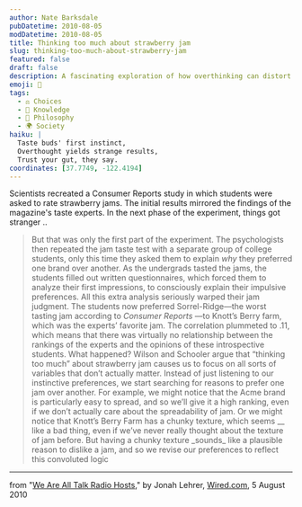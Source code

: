 ```yaml
---
author: Nate Barksdale
pubDatetime: 2010-08-05
modDatetime: 2010-08-05
title: Thinking too much about strawberry jam
slug: thinking-too-much-about-strawberry-jam
featured: false
draft: false
description: A fascinating exploration of how overthinking can distort our preferences, as seen in a jam taste test.
emoji: 🍓
tags:
  - ⚖️ Choices
  - 🧠 Knowledge
  - 🤔 Philosophy
  - 🌍 Society
haiku: |
  Taste buds' first instinct,  
  Overthought yields strange results,  
  Trust your gut, they say.
coordinates: [37.7749, -122.4194]
---
```


Scientists recreated a Consumer Reports study in which students were asked to rate strawberry jams. The initial results mirrored the findings of the magazine's taste experts. In the next phase of the experiment, things got stranger ..

> But that was only the first part of the experiment. The psychologists then repeated the jam taste test with a separate group of college students, only this time they asked them to explain _why_ they preferred one brand over another. As the undergrads tasted the jams, the students filled out written questionnaires, which forced them to analyze their first impressions, to consciously explain their impulsive preferences. All this extra analysis seriously warped their jam judgment. The students now preferred Sorrel-Ridge—the worst tasting jam according to _Consumer Reports_ —to Knott’s Berry farm, which was the experts’ favorite jam. The correlation plummeted to .11, which means that there was virtually no relationship between the rankings of the experts and the opinions of these introspective students. What happened? Wilson and Schooler argue that “thinking too much” about strawberry jam causes us to focus on all sorts of variables that don’t actually matter. Instead of just listening to our instinctive preferences, we start searching for reasons to prefer one jam over another. For example, we might notice that the Acme brand is particularly easy to spread, and so we’ll give it a high ranking, even if we don’t actually care about the spreadability of jam. Or we might notice that Knott’s Berry Farm has a chunky texture, which seems \__ like a bad thing, even if we’ve never really thought about the texture of jam before. But having a chunky texture \_sounds_ like a plausible reason to dislike a jam, and so we revise our preferences to reflect this convoluted logic

---

from "[We Are All Talk Radio Hosts](http://web.archive.org/web/20140222204611/http://www.wired.com:80/wiredscience/2010/08/we-are-all-talk-radio-hosts/)," by Jonah Lehrer, [Wired.com](http://web.archive.org/web/20140222204611/http://www.wired.com:80/wiredscience/2010/08/we-are-all-talk-radio-hosts/), 5 August 2010
